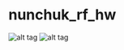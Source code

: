 # nunchuk_rf_hw

![alt tag](https://raw.githubusercontent.com/vedderb/nunchuk_rf_hw/master/Plot/NunchukRF_V3_3d_front.png)
![alt tag](https://raw.githubusercontent.com/vedderb/nunchuk_rf_hw/master/Plot/NunchukRF_V3_3d_back.png)
